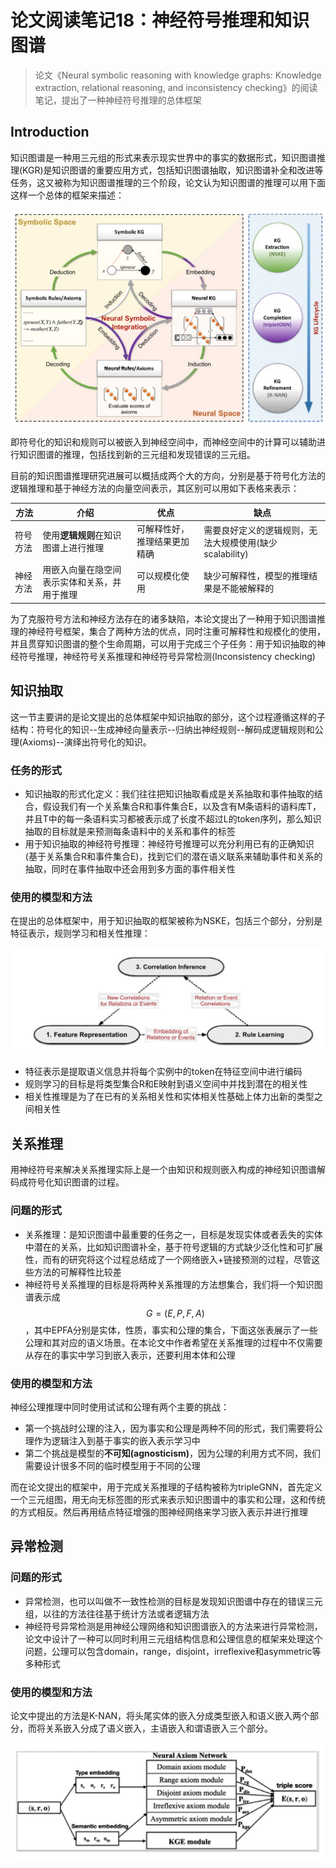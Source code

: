 # 论文阅读笔记18：神经符号推理和知识图谱



> 论文《Neural symbolic reasoning with knowledge graphs: Knowledge extraction, relational reasoning, and inconsistency checking》的阅读笔记，提出了一种神经符号推理的总体框架

## Introduction

知识图谱是一种用三元组的形式来表示现实世界中的事实的数据形式，知识图谱推理(KGR)是知识图谱的重要应用方式，包括知识图谱抽取，知识图谱补全和改进等任务，这又被称为知识图谱推理的三个阶段，论文认为知识图谱的推理可以用下面这样一个总体的框架来描述：

![image-20211011124832505](static/image-20211011124832505.png)

即符号化的知识和规则可以被嵌入到神经空间中，而神经空间中的计算可以辅助进行知识图谱的推理，包括找到新的三元组和发现错误的三元组。

目前的知识图谱推理研究进展可以概括成两个大的方向，分别是基于符号化方法的逻辑推理和基于神经方法的向量空间表示，其区别可以用如下表格来表示：

| 方法     | 介绍                                         | 优点                         | 缺点                                                    |
| -------- | -------------------------------------------- | ---------------------------- | ------------------------------------------------------- |
| 符号方法 | 使用**逻辑规则**在知识图谱上进行推理         | 可解释性好，推理结果更加精确 | 需要良好定义的逻辑规则，无法大规模使用(缺少scalability) |
| 神经方法 | 用嵌入向量在隐空间表示实体和关系，并用于推理 | 可以规模化使用               | 缺少可解释性，模型的推理结果是不能被解释的              |

为了克服符号方法和神经方法存在的诸多缺陷，本论文提出了一种用于知识图谱推理的神经符号框架，集合了两种方法的优点，同时注重可解释性和规模化的使用，并且贯穿知识图谱的整个生命周期，可以用于完成三个子任务：用于知识抽取的神经符号推理，神经符号关系推理和神经符号异常检测(Inconsistency checking)



## 知识抽取

这一节主要讲的是论文提出的总体框架中知识抽取的部分，这个过程遵循这样的子结构：符号化的知识--生成神经向量表示--归纳出神经规则--解码成逻辑规则和公理(Axioms)--演绎出符号化的知识。

### 任务的形式

- 知识抽取的形式化定义：我们往往把知识抽取看成是关系抽取和事件抽取的结合，假设我们有一个关系集合R和事件集合E，以及含有M条语料的语料库T，并且T中的每一条语料实习都被表示成了长度不超过L的token序列，那么知识抽取的目标就是来预测每条语料中的关系和事件的标签
- 用于知识抽取的神经符号推理：神经符号推理可以充分利用已有的正确知识(基于关系集合R和事件集合E)，找到它们的潜在语义联系来辅助事件和关系的抽取，同时在事件抽取中还会用到多方面的事件相关性

### 使用的模型和方法

在提出的总体框架中，用于知识抽取的框架被称为NSKE，包括三个部分，分别是特征表示，规则学习和相关性推理：

![image-20211011134836130](static/image-20211011134836130.png)

- 特征表示是提取语义信息并将每个实例中的token在特征空间中进行编码
- 规则学习的目标是将类型集合R和E映射到语义空间中并找到潜在的相关性
- 相关性推理是为了在已有的关系相关性和实体相关性基础上体力出新的类型之间相关性

## 关系推理

用神经符号来解决关系推理实际上是一个由知识和规则嵌入构成的神经知识图谱解码成符号化知识图谱的过程。

### 问题的形式

- 关系推理：是知识图谱中最重要的任务之一，目标是发现实体或者丢失的实体中潜在的关系，比如知识图谱补全，基于符号逻辑的方式缺少泛化性和可扩展性，而有的研究将这个过程总结成了一个网络嵌入+链接预测的过程，尽管这些方法的可解释性比较差
- 神经符号关系推理的目标是将两种关系推理的方法想集合，我们将一个知识图谱表示成$$G=(E,P,F,A)$$，其中EPFA分别是实体，性质，事实和公理的集合，下面这张表展示了一些公理和其对应的语义场景。在本论文中作者希望在关系推理的过程中不仅需要从存在的事实中学习到嵌入表示，还要利用本体和公理

### 使用的模型和方法

神经公理推理中同时使用试试和公理有两个主要的挑战：

- 第一个挑战时公理的注入，因为事实和公理是两种不同的形式，我们需要将公理作为逻辑注入到基于事实的嵌入表示学习中
- 第二个挑战是模型的**不可知(agnosticism)**，因为公理的利用方式不同，我们需要设计很多不同的临时模型用于不同的公理

而在论文提出的框架中，用于完成关系推理的子结构被称为tripleGNN，首先定义一个三元组图，用无向无标签图的形式来表示知识图谱中的事实和公理，这和传统的方式相反。然后再用结点特征增强的图神经网络来学习嵌入表示并进行推理

## 异常检测

### 问题的形式

- 异常检测，也可以叫做不一致性检测的目标是发现知识图谱中存在的错误三元组，以往的方法往往基于统计方法或者逻辑方法
- 神经符号异常检测是用神经公理网络和知识图谱嵌入的方法来进行异常检测，论文中设计了一种可以同时利用三元组结构信息和公理信息的框架来处理这个问题，公理可以包含domain，range，disjoint，irreflexive和asymmetric等多种形式

### 使用的模型和方法

论文中提出的方法是K-NAN，将头尾实体的嵌入分成类型嵌入和语义嵌入两个部分，而将关系嵌入分成了语义嵌入，主语嵌入和谓语嵌入三个部分。

![image-20211011143451203](static/image-20211011143451203.png)